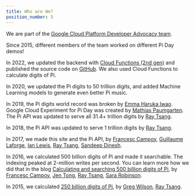 ```yaml
---
title: Who are We?
position_number: 5
---
```


We are part of the [Google Cloud Platform Developer Advocacy team](https://cloud.google.com/developers/advocates).

Since 2015, different members of the team worked on different Pi Day demos!

In 2022, we updated the backend with [Cloud Functions (2nd gen)](https://cloud.google.com/functions/docs/2nd-gen/overview) and published the source code on [GitHub](https://github.com/GoogleCloudPlatform/pi-delivery). We also used Cloud Functions to calculate digits of Pi.

In 2020, we updated the Pi digits to 50 trillion digits, and added Machine Learning models to generate even better Pi music.

In 2019, the Pi digits world record was broken by [Emma Haruka Iwao](https://twitter.com/Yuryu). Google Cloud Experiment for Pi Day was created by [Mathias Paumgarten](https://twitter.com/roboshoes). The Pi API was updated to serve all 31.4+ trillion digits by [Ray Tsang](https://twitter.com/saturnism).

In 2018, the Pi API was updated to serve 1 trillion digits by
[Ray Tsang](https://twitter.com/saturnism).

In 2017, we made this site and the Pi API, by
[Francesc Campoy](https://twitter.com/francesc),
[Guillaume Laforge](https://twitter.com/glaforge),
[Ian Lewis](https://twitter.com/ianmlewis),
[Ray Tsang](https://twitter.com/saturnism),
[Sandeep Dinesh](https://twitter.com/SandeepDinesh).

In 2016, we calculated 500 billion digits of Pi and made it searchable. The indexing peaked at 2-million writes per second. You can learn more how we did that in the blog <a href="https://cloudplatform.googleblog.com/2016/03/calculating-and-searching-500-billion-digits-of-Pi.html" target="_blank">Calculating and searching 500 billion digits of Pi</a>, by 
[Francesc Campoy](https://twitter.com/francesc),
[Jen Tong](https://twitter.com/MimmingCodes),
[Ray Tsang](https://twitter.com/saturnism),
[Sara Robinson](https://twitter.com/SRobTweets).

In 2015, we calculated <a href="https://twitter.com/gregsramblings/status/576783110899027969" target="_blank">250 billion digits of Pi</a>, by
[Greg Wilson](https://twitter.com/gregsramblings),
[Ray Tsang](https://twitter.com/saturnism).

